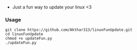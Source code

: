 - Just a fun way to update your linux <3 

### Usage
```
git clone https://github.com/Akthar313/linuxFunUpdate.git
cd linuxFunUpdate
chmod +x updateFun.py
./updateFun.py
```
